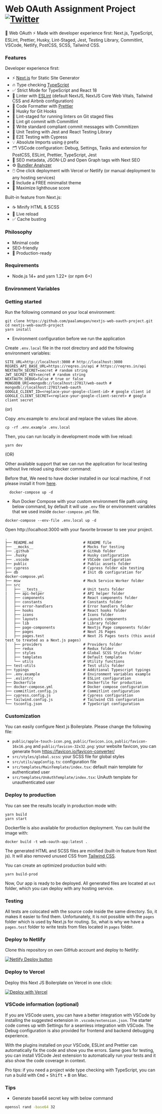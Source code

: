 #  Web OAuth Assignment Project [![Twitter](https://img.shields.io/twitter/url/https/twitter.com/cloudposse.svg?style=social&label=Follow%20%40Paalamugan)](https://twitter.com/paalamugan_s)

🚀 Web OAuth ⚡️ Made with developer experience first: Next.js, TypeScript, ESLint, Prettier, Husky, Lint-Staged, Jest, Testing Library, Commitlint, VSCode, Netlify, PostCSS, SCSS, Tailwind CSS.

### Features

Developer experience first:

- ⚡ [Next.js](https://nextjs.org) for Static Site Generator
- 🔥 Type checking [TypeScript](https://www.typescriptlang.org)
- ✅ Strict Mode for TypeScript and React 18
- 📏 Linter with [ESLint](https://eslint.org) (default NextJS, NextJS Core Web Vitals, Tailwind CSS and Airbnb configuration)
- 💖 Code Formatter with [Prettier](https://prettier.io)
- 🦊 Husky for Git Hooks
- 🚫 Lint-staged for running linters on Git staged files
- 🚓 Lint git commit with Commitlint
- 📓 Write standard compliant commit messages with Commitizen
- 🦺 Unit Testing with Jest and React Testing Library
- 🧪 E2E Testing with Cypress
- 💡 Absolute Imports using `@` prefix
- 🗂 VSCode configuration: Debug, Settings, Tasks and extension for PostCSS, ESLint, Prettier, TypeScript, Jest
- 🤖 SEO metadata, JSON-LD and Open Graph tags with Next SEO
- ⚙️ [Bundler Analyzer](https://www.npmjs.com/package/@next/bundle-analyzer)
- 🖱️ One click deployment with Vercel or Netlify (or manual deployment to any hosting services)
- 🌈 Include a FREE minimalist theme
- 💯 Maximize lighthouse score

Built-in feature from Next.js:

- ☕ Minify HTML & SCSS
- 💨 Live reload
- ✅ Cache busting

### Philosophy

- Minimal code
- SEO-friendly
- 🚀 Production-ready

### Requirements

- Node.js 14+ and yarn 1.22+ (or npm 6+)

### Environment Variables

### Getting started

Run the following command on your local environment:

```shell
git clone https://github.com/paalamugan/nextjs-web-oauth-project.git
cd nextjs-web-oauth-project
yarn install
```

- Environment configuration before we run the application

Create `.env.local` file in the root directory and add the following environment variables:

```shell
SITE_URL=http://localhost:3000 # http://localhost:3000
REGRES_API_BASE_URL=https://reqres.in/api # https://reqres.in/api
NEXTAUTH_SECRET=secret # random string
JWT_SECRET_KEY=secret # random string
NEXTAUTH_DEBUG=false # true or false
MONGODB_URI=mongodb://localhost:27017/web-oauth # mongodb://localhost:27017/web-oauth
GOOGLE_CLIENT_ID=<replace-your-google-client-id> # google client id
GOOGLE_CLIENT_SECRET=<replace-your-google-client-secret> # google client secret
```

(or) 

Copy .env.example to .env.local and replace the values like above.

```shell
cp -rf .env.example .env.local
```

Then, you can run locally in development mode with live reload:

```shell
yarn dev
```

(OR)

Other available support that we can run the application for local testing without live reload using docker command:

Before that, We need to have docker installed in our local machine, if not please install it from [here](https://docs.docker.com/get-docker/).

```shell
  docker-compose up -d
```

- Run Docker Compose with your custom environment file path using below command, by default it will use `.env` file or environment variables that we used inside `docker-compose.yml` file.

```shell
docker-compose --env-file .env.local up -d
```

Open http://localhost:3000 with your favorite browser to see your project.

```shell
.
├── README.md                       # README file
├── __mocks__                       # Mocks for testing
├── .github                         # GitHub folder
├── .husky                          # Husky configuration
├── .vscode                         # VSCode configuration
├── public                          # Public assets folder
├── cypress                         # Cypress folder e2e testing
├── db                              # Init db configuration for docker-compose.yml
├── msw                             # Mock Service Worker folder
├── src
│   ├── __tests__                   # Unit tests folder
|   ├── api-helper                  # API helper folder
│   ├── components                  # React components folder
│   ├── constants                   # Constants folder
│   ├── error-handlers              # Error handlers folder
│   ├── hooks                       # React hooks folder
│   ├── icons                       # Icons folder
│   ├── layouts                     # Layouts components
│   ├── lib                         # Library folder
│   ├── page-components             # Nextjs Page components folder
│   ├── pages                       # Next JS Pages
│   ├── pages.test                  # Next JS Pages tests (this avoid test to treated as a Next.js pages)
│   ├── providers                   # Providers folder
│   ├── redux                       # Redux folder
│   ├── styles                      # Global SCSS Styles folder
│   ├── templates                   # Default template
│   └── utils                       # Utility functions
├── test-utils                      # Test utils folder
├── typings                         # Additional Typescript typings
├── .env.example                    # Environment variables example
├── .eslintrc                       # ESLint configuration
├── Dockerfile                      # Dockerfile for production
├── docker-compose.yml              # Docker compose configuration
├── commitlint.config.js            # Commitlint configuration
├── cypress.config.js               # Cypress configuration
├── tailwind.config.js              # Tailwind CSS configuration
└── tsconfig.json                   # TypeScript configuration
```

### Customization

You can easily configure Next js Boilerplate. Please change the following file:

- `public/apple-touch-icon.png`, `public/favicon.ico`, `public/favicon-16x16.png` and `public/favicon-32x32.png`: your website favicon, you can generate from https://favicon.io/favicon-converter/
- `src/styles/global.scss`: your SCSS file for global styles
- `src/utils/appConfig.ts`: configuration file
- `src/templates/MainTemplate/index.tsx`: default main template for authenticated user
- `src/templates/UnAuthTemplate/index.tsx`: UnAuth template for unauthenticated user

### Deploy to production

You can see the results locally in production mode with:

```shell
yarn build
yarn start
```

Dockerfile is also available for production deployment. You can build the image with:

```shell
docker build -t web-oauth-app:latest .
```

The generated HTML and SCSS files are minified (built-in feature from Next js). It will also removed unused CSS from [Tailwind CSS](https://tailwindcss.com).

You can create an optimized production build with:

```shell
yarn build-prod
```

Now, Our app is ready to be deployed. All generated files are located at `out` folder, which you can deploy with any hosting service.

### Testing

All tests are colocated with the source code inside the same directory. So, it makes it easier to find them. Unfortunately, it is not possible with the `pages` folder which is used by Next.js for routing. So, what is why we have a `pages.test` folder to write tests from files located in `pages` folder.

### Deploy to Netlify

Clone this repository on own GitHub account and deploy to Netlify:

[![Netlify Deploy button](https://www.netlify.com/img/deploy/button.svg)](https://app.netlify.com/start/deploy?repository=https://github.com/ixartz/Next-js-Boilerplate)

### Deploy to Vercel

Deploy this Next JS Boilerplate on Vercel in one click:

[![Deploy with Vercel](https://vercel.com/button)](https://vercel.com/new/git/external?repository-url=https%3A%2F%2Fgithub.com%2Fixartz%2FNext-js-Boilerplate)

### VSCode information (optional)

If you are VSCode users, you can have a better integration with VSCode by installing the suggested extension in `.vscode/extension.json`. The starter code comes up with Settings for a seamless integration with VSCode. The Debug configuration is also provided for frontend and backend debugging experience.

With the plugins installed on your VSCode, ESLint and Prettier can automatically fix the code and show you the errors. Same goes for testing, you can install VSCode Jest extension to automatically run your tests and it also show the code coverage in context.

Pro tips: if you need a project wide type checking with TypeScript, you can run a build with <kbd>Cmd</kbd> + <kbd>Shift</kbd> + <kbd>B</kbd> on Mac.

### Tips

- Generate base64 secret key with below command
```sh
openssl rand -base64 32
```


